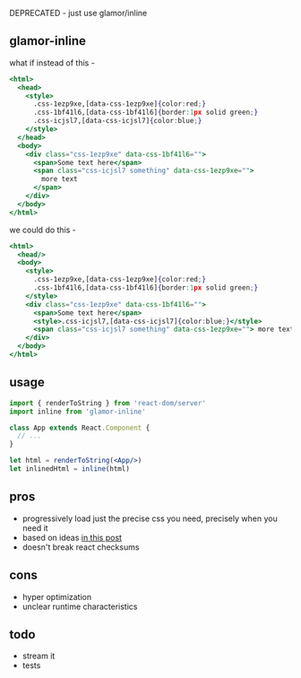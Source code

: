 DEPRECATED - just use glamor/inline

glamor-inline 
---

what if instead of this - 
```jsx 
<html>
  <head>
    <style>
      .css-1ezp9xe,[data-css-1ezp9xe]{color:red;}
      .css-1bf41l6,[data-css-1bf41l6]{border:1px solid green;}
      .css-icjsl7,[data-css-icjsl7]{color:blue;}
    </style>
  </head>
  <body>
    <div class="css-1ezp9xe" data-css-1bf41l6="">
      <span>Some text here</span>
      <span class="css-icjsl7 something" data-css-1ezp9xe=""> 
        more text 
      </span>
    </div>
  </body>
</html>
```

we could do this -
```jsx
<html>
  <head/>
  <body>
    <style>
      .css-1ezp9xe,[data-css-1ezp9xe]{color:red;}
      .css-1bf41l6,[data-css-1bf41l6]{border:1px solid green;}
    </style>
    <div class="css-1ezp9xe" data-css-1bf41l6="">
      <span>Some text here</span>
      <style>.css-icjsl7,[data-css-icjsl7]{color:blue;}</style>
      <span class="css-icjsl7 something" data-css-1ezp9xe=""> more text </span>    
    </div>
  </body>
</html>
```

usage
---
```jsx
import { renderToString } from 'react-dom/server'
import inline from 'glamor-inline'

class App extends React.Component {
  // ...
}

let html = renderToString(<App/>)
let inlinedHtml = inline(html)
```

pros 
--- 

- progressively load just the precise css you need, precisely when you need it
- based on ideas [in this post](https://jakearchibald.com/2016/link-in-body/)
- doesn't break react checksums

cons
---

- hyper optimization 
- unclear runtime characteristics


todo
---
- stream it 
- tests
